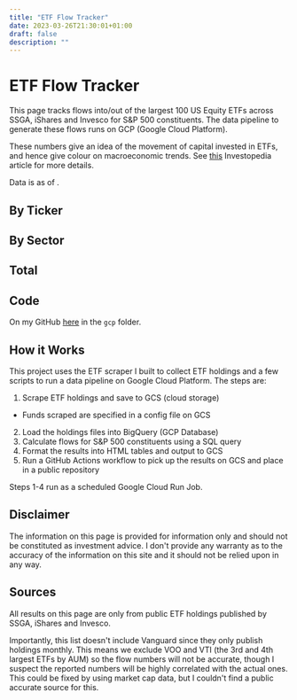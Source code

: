 ```yaml
---
title: "ETF Flow Tracker"
date: 2023-03-26T21:30:01+01:00
draft: false
description: ""
---
```


# ETF Flow Tracker

This page tracks flows into/out of the largest 100 US Equity ETFs across SSGA, iShares and Invesco for S&P 500 constituents. The data pipeline to generate these flows runs on GCP (Google Cloud Platform).

These numbers give an idea of the movement of capital invested in ETFs, and hence give colour on macroeconomic trends. See [this](https://www.investopedia.com/terms/f/fund-flow.asp#:~:text=our%20editorial%20policies-,What%20Is%20Fund%20Flow%3F,the%20performance%20of%20any%20asset.) Investopedia article for more details.

Data is as of <span id="flowDate"></span>.


## By Ticker
<div id="tickerFlows"></div>

## By Sector
<div id="sectorFlows"></div>

## Total
<div id="totalFlows"></div>

## Code

On my GitHub [here](https://github.com/nikulpatel3141/ETF-Scraper) in the `gcp` folder.


## How it Works

This project uses the ETF scraper I built to collect ETF holdings and a few scripts to run a data pipeline on Google Cloud Platform. The steps are:

1) Scrape ETF holdings and save to GCS (cloud storage)
  - Funds scraped are specified in a config file on GCS
2) Load the holdings files into BigQuery (GCP Database)
3) Calculate flows for S&P 500 constituents using a SQL query
4) Format the results into HTML tables and output to GCS
5) Run a GitHub Actions workflow to pick up the results on GCS and place in a public repository

Steps 1-4 run as a scheduled Google Cloud Run Job.


## Disclaimer

The information on this page is provided for information only and should not be constituted as investment advice.
I don't provide any warranty as to the accuracy of the information on this site and it should not be relied upon in any way.

## Sources

All results on this page are only from public ETF holdings published by SSGA, iShares and Invesco.

Importantly, this list doesn't include Vanguard since they only publish holdings monthly. This means we exclude VOO and VTI (the 3rd and 4th largest ETFs by AUM) so the flow numbers will not be accurate, though I suspect the reported numbers will be highly correlated with the actual ones. This could be fixed by using market cap data, but I couldn't find a public accurate source for this.


<script src="/js/flow_tracker.js"></script>
